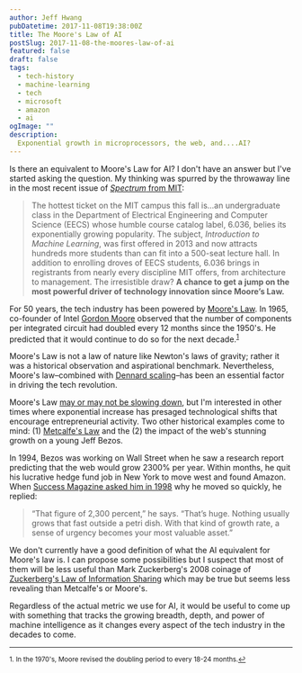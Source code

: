 ```yaml
---
author: Jeff Hwang
pubDatetime: 2017-11-08T19:38:00Z
title: The Moore's Law of AI
postSlug: 2017-11-08-the-moores-law-of-ai
featured: false
draft: false
tags:
  - tech-history
  - machine-learning
  - tech
  - microsoft
  - amazon
  - ai
ogImage: ""
description:
  Exponential growth in microprocessors, the web, and....AI?
---
```

Is there an equivalent to Moore's Law for AI? I don't have an answer but I've started asking the question. My thinking was spurred by the throwaway line in the most recent issue of [*Spectrum* from MIT](https://spectrum.mit.edu/fall-2017/how-can-computers-apply-what-theyve-learned-to-new-situations/): 

>The hottest ticket on the MIT campus this fall is...an undergraduate class in the Department of Electrical Engineering and Computer Science (EECS) whose humble course catalog label, 6.036, belies its exponentially growing popularity. The subject, *Introduction to Machine Learning*, was first offered in 2013 and now attracts hundreds more students than can fit into a 500-seat lecture hall. In addition to enrolling droves of EECS students, 6.036 brings in registrants from nearly every discipline MIT offers, from architecture to management. The irresistible draw? **A chance to get a jump on the most powerful driver of technology innovation since Moore’s Law.**

For 50 years, the tech industry has been powered by [Moore's Law](https://en.wikipedia.org/wiki/Moore%27s_law). In 1965, co-founder of Intel [Gordon Moore](https://en.wikipedia.org/wiki/Gordon_Moore) observed that the number of components per integrated circuit had doubled every 12 months since the 1950's. He predicted that it would continue to do so for the next decade.<sup><a href="#fn1" id="ref1">1</a></sup> 

Moore's Law is not a law of nature like Newton's laws of gravity; rather it was a historical observation and aspirational benchmark. Nevertheless, Moore's law–combined with [Dennard scaling](https://en.wikipedia.org/wiki/Dennard_scaling#Relation_with_Moore.27s_law_and_computing_performance)–has been an essential factor in driving the tech revolution.

Moore's Law [may or may not be slowing down](http://ieeexplore.ieee.org/document/8013504/), but I'm interested in other times where exponential increase has presaged technological shifts that encourage entrepreneurial activity. Two other historical examples come to mind: (1) [Metcalfe's Law](https://en.wikipedia.org/wiki/Metcalfe%27s_law) and the (2) the impact of the web's stunning growth on a young Jeff Bezos.

In 1994, Bezos was working on Wall Street when he saw a research report predicting that the web would grow 2300% per year. Within months, he quit his lucrative hedge fund job in New York to move west and found Amazon. When [Success Magazine asked him in 1998](https://www.success.com/article/from-the-archives-jeff-bezos) why he moved so quickly, he replied:

>“That figure of 2,300 percent,” he says. “That’s huge. Nothing usually grows that fast outside a petri dish. With that kind of growth rate, a sense of urgency becomes your most valuable asset.”

We don't currently have a good definition of what the AI equivalent for Moore's law is. I can propose some possibilities but I suspect that most of them will be less useful than Mark Zuckerberg's 2008 coinage of [Zuckerberg's Law of Information Sharing](https://bits.blogs.nytimes.com/2008/11/06/zuckerbergs-law-of-information-sharing/) which may be true but seems less revealing than Metcalfe's or Moore's. 

Regardless of the actual metric we use for AI, it would be useful to come up with something that tracks the growing breadth, depth, and power of machine intelligence as it changes every aspect of the tech industry in the decades to come.

---
<sup id="fn1">1. In the 1970's, Moore revised the doubling period to every 18-24 months.<a href="#ref1" title="Return to text.">↩</a></sup>

